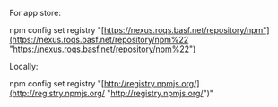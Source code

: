 For app store:

npm config set registry "[https://nexus.roqs.basf.net/repository/npm"](https://nexus.roqs.basf.net/repository/npm%22 "https://nexus.roqs.basf.net/repository/npm%22")

Locally:

npm config set registry "[http://registry.npmjs.org/](http://registry.npmjs.org/ "http://registry.npmjs.org/")"




